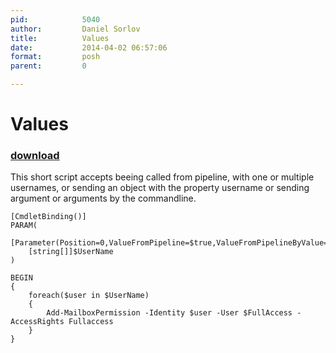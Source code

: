 ```yaml
---
pid:            5040
author:         Daniel Sorlov
title:          Values
date:           2014-04-02 06:57:06
format:         posh
parent:         0

---
```


# Values

### [download](Scripts\5040.ps1)

This short script accepts beeing called from pipeline, with one or multiple usernames, or sending an object with the property username or sending argument or arguments by the commandline.

```posh
[CmdletBinding()]
PARAM(
	[Parameter(Position=0,ValueFromPipeline=$true,ValueFromPipelineByValue=$true)]
	[string[]]$UserName
)

BEGIN
{
	foreach($user in $UserName)
	{
		Add-MailboxPermission -Identity $user -User $FullAccess -AccessRights Fullaccess
	}
}
```

